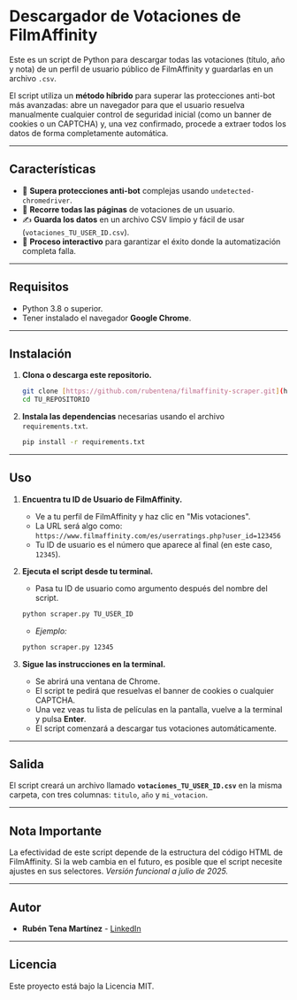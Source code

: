 # Descargador de Votaciones de FilmAffinity

Este es un script de Python para descargar todas las votaciones (título, año y nota) de un perfil de usuario público de FilmAffinity y guardarlas en un archivo `.csv`.

El script utiliza un **método híbrido** para superar las protecciones anti-bot más avanzadas: abre un navegador para que el usuario resuelva manualmente cualquier control de seguridad inicial (como un banner de cookies o un CAPTCHA) y, una vez confirmado, procede a extraer todos los datos de forma completamente automática.

---
## Características

-   🍿 **Supera protecciones anti-bot** complejas usando `undetected-chromedriver`.
-   🔄 **Recorre todas las páginas** de votaciones de un usuario.
-   ✍️ **Guarda los datos** en un archivo CSV limpio y fácil de usar (`votaciones_TU_USER_ID.csv`).
-   🤖 **Proceso interactivo** para garantizar el éxito donde la automatización completa falla.

---
## Requisitos

-   Python 3.8 o superior.
-   Tener instalado el navegador **Google Chrome**.

---
## Instalación

1.  **Clona o descarga este repositorio.**
    ```bash
    git clone [https://github.com/rubentena/filmaffinity-scraper.git](https://github.com/rubentena/filmaffinity-scraper.git)
    cd TU_REPOSITORIO
    ```

2.  **Instala las dependencias** necesarias usando el archivo `requirements.txt`.
    ```bash
    pip install -r requirements.txt
    ```

---
## Uso

1.  **Encuentra tu ID de Usuario de FilmAffinity.**
    -   Ve a tu perfil de FilmAffinity y haz clic en "Mis votaciones".
    -   La URL será algo como: `https://www.filmaffinity.com/es/userratings.php?user_id=123456`
    -   Tu ID de usuario es el número que aparece al final (en este caso, `12345`).

2.  **Ejecuta el script desde tu terminal.**
    -   Pasa tu ID de usuario como argumento después del nombre del script.
    ```bash
    python scraper.py TU_USER_ID
    ```
    -   *Ejemplo:*
    ```bash
    python scraper.py 12345
    ```

3.  **Sigue las instrucciones en la terminal.**
    -   Se abrirá una ventana de Chrome.
    -   El script te pedirá que resuelvas el banner de cookies o cualquier CAPTCHA.
    -   Una vez veas tu lista de películas en la pantalla, vuelve a la terminal y pulsa **Enter**.
    -   El script comenzará a descargar tus votaciones automáticamente.

---
## Salida

El script creará un archivo llamado **`votaciones_TU_USER_ID.csv`** en la misma carpeta, con tres columnas: `titulo`, `año` y `mi_votacion`.

---
## Nota Importante

La efectividad de este script depende de la estructura del código HTML de FilmAffinity. Si la web cambia en el futuro, es posible que el script necesite ajustes en sus selectores. *Versión funcional a julio de 2025.*

---
## Autor

* **Rubén Tena Martínez** - [LinkedIn](https://www.linkedin.com/in/rubén-t-17b238a2)

---
## Licencia

Este proyecto está bajo la Licencia MIT.
